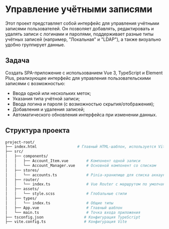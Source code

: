 # Управление учётными записями

Этот проект представляет собой интерфейс для управления учётными записями пользователей. Он позволяет добавлять, редактировать и удалять записи с логинами и паролями, поддерживает разные типы учётных записей (например, "Локальная" и "LDAP"), а также визуально удобно группирует данные.

## Задача

Создать SPA-приложение с использованием Vue 3, TypeScript и Element Plus, реализующее интерфейс для управления пользовательскими записями с возможностью:

- Ввода одной или нескольких меток;
- Указания типа учётной записи;
- Ввода логина и пароля (с возможностью скрытия/отображения);
- Добавления и удаления записей;
- Автоматического обновления интерфейса при изменении данных.


## Структура проекта

```bash
project-root/
├── index.html                  # Главный HTML-шаблон, используется Vite
├── src/
│   ├── components/
│   │   ├── Account_Item.vue        # Компонент одной записи
│   │   └── Account_Manager.vue     # Основной компонент со списком
│   ├── stores/
│   │   └── accounts.ts             # Pinia-хранилище для списка аккаунтов
│   ├── router/
│   │   └── index.ts                # Vue Router с маршрутом по умолчанию
│   ├── assets/
│   │   └── style.scss              # Глобальные стили
│   ├── types/
│   │   └── index.ts                # Общие типы
│   ├── App.vue                     # Главный шаблон
│   └── main.ts                     # Точка входа приложения
├── tsconfig.json                  # Конфигурация TypeScript
├── vite.config.ts                 # Конфигурация Vite
